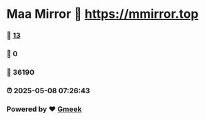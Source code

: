# Maa Mirror :link: https://mmirror.top 
### :page_facing_up: [13](https://mmirror.top/tag.html) 
### :speech_balloon: 0 
### :hibiscus: 36190 
### :alarm_clock: 2025-05-08 07:26:43 
### Powered by :heart: [Gmeek](https://github.com/Meekdai/Gmeek)
